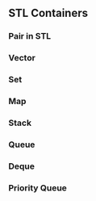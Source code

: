 ## STL Containers 

### Pair in STL

### Vector

### Set

### Map

### Stack

### Queue

### Deque

### Priority Queue
